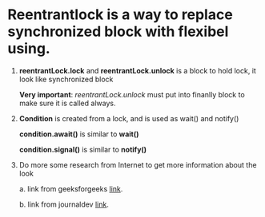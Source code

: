 
# Reentrantlock is a way to replace synchronized block with flexibel using.





1. **reentrantLock.lock** and **reentrantLock.unlock** is a block to hold lock, it look like synchronized block

    **Very important**: *reentrantLock.unlock* must put into finanlly block to make sure it is called always.

2. **Condition** is created from a lock, and is used as wait() and notify()

    **condition.await()** is similar to **wait()**
    
    **condition.signal()** is similar to **notify()**
    
3. Do more some research from Internet to get more information about the look

    a. link from geeksforgeeks [link](https://www.geeksforgeeks.org/reentrant-lock-java/).
    
    b. link from journaldev [link](https://www.journaldev.com/2377/java-lock-example-reentrantlock).
